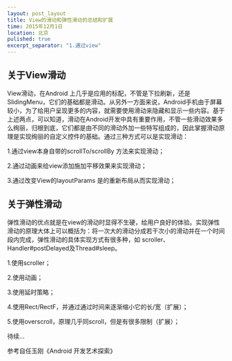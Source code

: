 ```yaml
---
layout: post_layout
title: View的滑动和弹性滑动的总结和扩展
time: 2015年12月1日
location: 北京
pulished: true
excerpt_separator: "1.通过view"
---
```

## 关于View滑动
View滑动，在Android 上几乎是应用的标配，不管是下拉刷新，还是SlidingMenu，它们的基础都是滑动。从另外一方面来说，Android手机由于屏幕较小，为了给用户呈现更多的内容，就需要使用滑动来隐藏和显示一些内容。基于上述两点，可以知道，滑动在Android开发中具有重要作用，不管一些滑动效果多么绚丽，归根到底，它们都是由不同的滑动外加一些特写组成的，因此掌握滑动原理是实现绚丽的自定义控件的基础。通过三种方式可以是实现滑动：

1.通过view本身自带的scrollTo/scrollBy 方法来实现滑动；

2.通过动画来给view添加施加平移效果来实现滑动；

3.通过改变View的layoutParams 是的重新布局从而实现滑动； 

## 关于弹性滑动
弹性滑动的优点就是在view的滑动时显得不生硬，给用户良好的体验。实现弹性滑动的原理大体上可以概括为：将一次大的滑动分成若干次小的滑动并在一个时间段内完成，弹性滑动的具体实现方式有很多种，如 scroller、Handler#postDelayed及Thread#sleep。

1.使用scroller；

2.使用动画；

3.使用延时策略；

4.使用Rect/RectF，并通过通过时间来逐渐缩小它的长/宽（扩展）；

5.使用overscroll，原理几乎同scroll，但是有很多限制（扩展）；


待续...

参考自任玉刚《Android 开发艺术探索》


